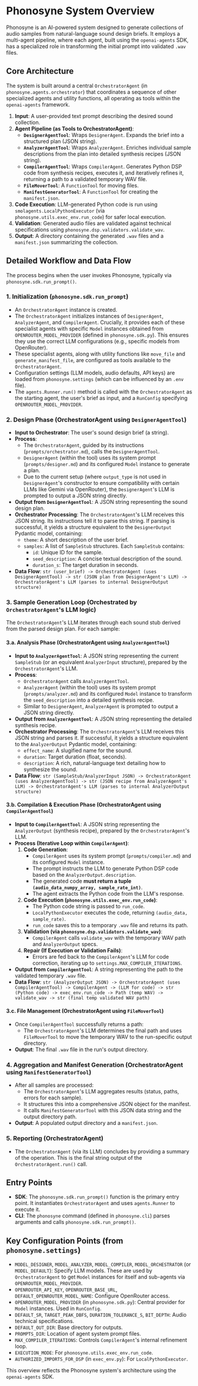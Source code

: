 # Phonosyne System Overview

Phonosyne is an AI-powered system designed to generate collections of audio samples from natural-language sound design briefs. It employs a multi-agent pipeline, where each agent, built using the `openai-agents` SDK, has a specialized role in transforming the initial prompt into validated `.wav` files.

## Core Architecture

The system is built around a central `OrchestratorAgent` (in `phonosyne.agents.orchestrator`) that coordinates a sequence of other specialized agents and utility functions, all operating as tools within the `openai-agents` framework.

1. **Input**: A user-provided text prompt describing the desired sound collection.
2. **Agent Pipeline (as Tools to OrchestratorAgent)**:
   - **`DesignerAgentTool`**: Wraps `DesignerAgent`. Expands the brief into a structured plan (JSON string).
   - **`AnalyzerAgentTool`**: Wraps `AnalyzerAgent`. Enriches individual sample descriptions from the plan into detailed synthesis recipes (JSON string).
   - **`CompilerAgentTool`**: Wraps `CompilerAgent`. Generates Python DSP code from synthesis recipes, executes it, and iteratively refines it, returning a path to a validated temporary WAV file.
   - **`FileMoverTool`**: A `FunctionTool` for moving files.
   - **`ManifestGeneratorTool`**: A `FunctionTool` for creating the `manifest.json`.
3. **Code Execution**: LLM-generated Python code is run using `smolagents.LocalPythonExecutor` (via `phonosyne.utils.exec_env.run_code`) for safer local execution.
4. **Validation**: Generated audio files are validated against technical specifications using `phonosyne.dsp.validators.validate_wav`.
5. **Output**: A directory containing the generated `.wav` files and a `manifest.json` summarizing the collection.

## Detailed Workflow and Data Flow

The process begins when the user invokes Phonosyne, typically via `phonosyne.sdk.run_prompt()`.

### 1. Initialization (`phonosyne.sdk.run_prompt`)

- An `OrchestratorAgent` instance is created.
- The `OrchestratorAgent` initializes instances of `DesignerAgent`, `AnalyzerAgent`, and `CompilerAgent`. Crucially, it provides each of these specialist agents with specific `Model` instances obtained from `OPENROUTER_MODEL_PROVIDER` (defined in `phonosyne.sdk.py`). This ensures they use the correct LLM configurations (e.g., specific models from OpenRouter).
- These specialist agents, along with utility functions like `move_file` and `generate_manifest_file`, are configured as tools available to the `OrchestratorAgent`.
- Configuration settings (LLM models, audio defaults, API keys) are loaded from `phonosyne.settings` (which can be influenced by an `.env` file).
- The `agents.Runner.run()` method is called with the `OrchestratorAgent` as the starting agent, the user's brief as input, and a `RunConfig` specifying `OPENROUTER_MODEL_PROVIDER`.

### 2. Design Phase (OrchestratorAgent using `DesignerAgentTool`)

- **Input to Orchestrator**: The user's sound design brief (a string).
- **Process**:
  - The `OrchestratorAgent`, guided by its instructions (`prompts/orchestrator.md`), calls the `DesignerAgentTool`.
  - `DesignerAgent` (within the tool) uses its system prompt (`prompts/designer.md`) and its configured `Model` instance to generate a plan.
  - Due to the current setup (where `output_type` is not used in `DesignerAgent`'s constructor to ensure compatibility with certain LLMs like Gemini via OpenRouter), the `DesignerAgent`'s LLM is prompted to output a JSON string directly.
- **Output from `DesignerAgentTool`**: A JSON string representing the sound design plan.
- **Orchestrator Processing**: The `OrchestratorAgent`'s LLM receives this JSON string. Its instructions tell it to parse this string. If parsing is successful, it yields a structure equivalent to the `DesignerOutput` Pydantic model, containing:
  - `theme`: A short description of the user brief.
  - `samples`: A list of `SampleStub` structures. Each `SampleStub` contains:
    - `id`: Unique ID for the sample.
    - `seed_description`: A concise textual description of the sound.
    - `duration_s`: The target duration in seconds.
- **Data Flow**: `str (user_brief) -> OrchestratorAgent (uses DesignerAgentTool) -> str (JSON plan from DesignerAgent's LLM) -> OrchestratorAgent's LLM (parses to internal DesignerOutput structure)`

### 3. Sample Generation Loop (Orchestrated by `OrchestratorAgent`'s LLM logic)

The `OrchestratorAgent`'s LLM iterates through each sound stub derived from the parsed design plan. For each sample:

#### 3.a. Analysis Phase (OrchestratorAgent using `AnalyzerAgentTool`)

- **Input to `AnalyzerAgentTool`**: A JSON string representing the current `SampleStub` (or an equivalent `AnalyzerInput` structure), prepared by the `OrchestratorAgent`'s LLM.
- **Process**:
  - `OrchestratorAgent` calls `AnalyzerAgentTool`.
  - `AnalyzerAgent` (within the tool) uses its system prompt (`prompts/analyzer.md`) and its configured `Model` instance to transform the `seed_description` into a detailed synthesis recipe.
  - Similar to `DesignerAgent`, `AnalyzerAgent` is prompted to output a JSON string directly.
- **Output from `AnalyzerAgentTool`**: A JSON string representing the detailed synthesis recipe.
- **Orchestrator Processing**: The `OrchestratorAgent`'s LLM receives this JSON string and parses it. If successful, it yields a structure equivalent to the `AnalyzerOutput` Pydantic model, containing:
  - `effect_name`: A slugified name for the sound.
  - `duration`: Target duration (float, seconds).
  - `description`: A rich, natural-language text detailing how to synthesize the sound.
- **Data Flow**: `str (SampleStub/AnalyzerInput JSON) -> OrchestratorAgent (uses AnalyzerAgentTool) -> str (JSON recipe from AnalyzerAgent's LLM) -> OrchestratorAgent's LLM (parses to internal AnalyzerOutput structure)`

#### 3.b. Compilation & Execution Phase (OrchestratorAgent using `CompilerAgentTool`)

- **Input to `CompilerAgentTool`**: A JSON string representing the `AnalyzerOutput` (synthesis recipe), prepared by the `OrchestratorAgent`'s LLM.
- **Process (Iterative Loop within `CompilerAgent`)**:
  1. **Code Generation**:
     - `CompilerAgent` uses its system prompt (`prompts/compiler.md`) and its configured `Model` instance.
     - The prompt instructs the LLM to generate Python DSP code based on the `AnalyzerOutput.description`.
     - The generated code **must return a tuple `(audio_data_numpy_array, sample_rate_int)`**.
     - The agent extracts the Python code from the LLM's response.
  2. **Code Execution (`phonosyne.utils.exec_env.run_code`)**:
     - The Python code string is passed to `run_code`.
     - `LocalPythonExecutor` executes the code, returning `(audio_data, sample_rate)`.
     - `run_code` saves this to a temporary `.wav` file and returns its path.
  3. **Validation (via `phonosyne.dsp.validators.validate_wav`)**:
     - `CompilerAgent` calls `validate_wav` with the temporary WAV path and `AnalyzerOutput` specs.
  4. **Repair (If Execution or Validation Fails)**:
     - Errors are fed back to the `CompilerAgent`'s LLM for code correction, iterating up to `settings.MAX_COMPILER_ITERATIONS`.
- **Output from `CompilerAgentTool`**: A string representing the path to the validated temporary `.wav` file.
- **Data Flow**: `str (AnalyzerOutput JSON) -> OrchestratorAgent (uses CompilerAgentTool) -> CompilerAgent -> (LLM for code) -> str (Python code) -> exec_env.run_code -> Path (temp WAV) -> validate_wav -> str (final temp validated WAV path)`

#### 3.c. File Management (OrchestratorAgent using `FileMoverTool`)

- Once `CompilerAgentTool` successfully returns a path:
  - The `OrchestratorAgent`'s LLM determines the final path and uses `FileMoverTool` to move the temporary WAV to the run-specific output directory.
- **Output**: The final `.wav` file in the run's output directory.

### 4. Aggregation and Manifest Generation (OrchestratorAgent using `ManifestGeneratorTool`)

- After all samples are processed:
  - The `OrchestratorAgent`'s LLM aggregates results (status, paths, errors for each sample).
  - It structures this into a comprehensive JSON object for the manifest.
  - It calls `ManifestGeneratorTool` with this JSON data string and the output directory path.
- **Output**: A populated output directory and a `manifest.json`.

### 5. Reporting (OrchestratorAgent)

- The `OrchestratorAgent` (via its LLM) concludes by providing a summary of the operation. This is the final string output of the `OrchestratorAgent.run()` call.

## Entry Points

- **SDK**: The `phonosyne.sdk.run_prompt()` function is the primary entry point. It instantiates `OrchestratorAgent` and uses `agents.Runner` to execute it.
- **CLI**: The `phonosyne` command (defined in `phonosyne.cli`) parses arguments and calls `phonosyne.sdk.run_prompt()`.

## Key Configuration Points (from `phonosyne.settings`)

- `MODEL_DESIGNER`, `MODEL_ANALYZER`, `MODEL_COMPILER`, `MODEL_ORCHESTRATOR` (or `MODEL_DEFAULT`): Specify LLM models. These are used by `OrchestratorAgent` to get `Model` instances for itself and sub-agents via `OPENROUTER_MODEL_PROVIDER`.
- `OPENROUTER_API_KEY`, `OPENROUTER_BASE_URL`, `DEFAULT_OPENROUTER_MODEL_NAME`: Configure OpenRouter access.
- `OPENROUTER_MODEL_PROVIDER` (in `phonosyne.sdk.py`): Central provider for `Model` instances. Used in `RunConfig`.
- `DEFAULT_SR`, `TARGET_PEAK_DBFS`, `DURATION_TOLERANCE_S`, `BIT_DEPTH`: Audio technical specifications.
- `DEFAULT_OUT_DIR`: Base directory for outputs.
- `PROMPTS_DIR`: Location of agent system prompt files.
- `MAX_COMPILER_ITERATIONS`: Controls `CompilerAgent`'s internal refinement loop.
- `EXECUTION_MODE`: For `phonosyne.utils.exec_env.run_code`.
- `AUTHORIZED_IMPORTS_FOR_DSP` (in `exec_env.py`): For `LocalPythonExecutor`.

This overview reflects the Phonosyne system's architecture using the `openai-agents` SDK.
